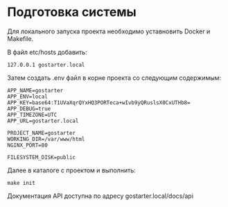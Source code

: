 # Подготовка системы

Для локального запуска проекта необходимо уставновить Docker и Makefile.

В файл etc/hosts добавить:

```
127.0.0.1 gostarter.local
```

Затем создать .env файл в корне проекта со следующим содержимым:

```
APP_NAME=gostarter
APP_ENV=local
APP_KEY=base64:T1UVaXqrQYxHQ3PORTeca+wIvb9yQRuslsX0CxUTHb8=
APP_DEBUG=true
APP_TIMEZONE=UTC
APP_URL=gostarter.local

PROJECT_NAME=gostarter
WORKING_DIR=/var/www/html
NGINX_PORT=80

FILESYSTEM_DISK=public
```


Далее в каталоге с проектом и выполнить:
```
make init
```
Документация API доступна по адресу gostarter.local/docs/api
